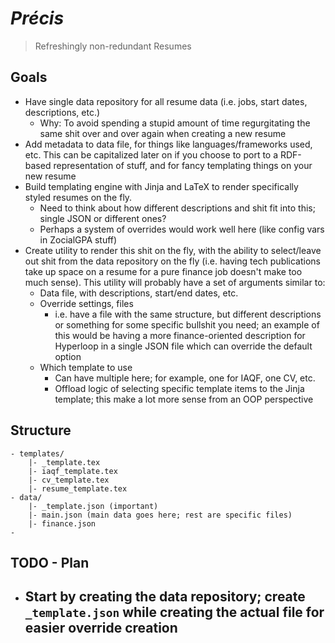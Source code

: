 # *Précis*
> Refreshingly non-redundant Resumes

## Goals

- Have single data repository for all resume data (i.e. jobs, start dates, descriptions, etc.)
    - Why: To avoid spending a stupid amount of time regurgitating the same shit over and over again when creating a new resume
- Add metadata to data file, for things like languages/frameworks used, etc. This can be capitalized later on if you choose to port to a RDF-based representation of stuff, and for fancy templating things on your new resume
- Build templating engine with Jinja and LaTeX to render specifically styled resumes on the fly.
    - Need to think about how different descriptions and shit fit into this; single JSON or different ones?
    - Perhaps a system of overrides would work well here (like config vars in ZocialGPA stuff)
- Create utility to render this shit on the fly, with the ability to select/leave out shit from the data repository on the fly (i.e. having tech publications take up space on a resume for a pure finance job doesn't make too much sense). This utility will probably have a set of arguments similar to:
    - Data file, with descriptions, start/end dates, etc.
    - Override settings, files
        - i.e. have a file with the same structure, but different descriptions or something for some specific bullshit you need; an example of this would be having a more finance-oriented description for Hyperloop in a single JSON file which can override the default option
    - Which template to use
        - Can have multiple here; for example, one for IAQF, one CV, etc.
        - Offload logic of selecting specific template items to the Jinja template; this make a lot more sense from an OOP perspective


## Structure

```
- templates/
    |- _template.tex
    |- iaqf_template.tex
    |- cv_template.tex
    |- resume_template.tex
- data/
    |- _template.json (important)
    |- main.json (main data goes here; rest are specific files)
    |- finance.json
- 
```

## TODO - Plan

- Start by creating the data repository; create `_template.json` while creating the actual file for easier override creation
    - 

